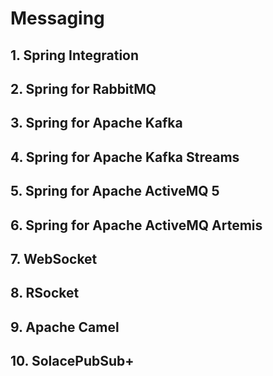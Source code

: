 # Messaging

## 1. Spring Integration
## 2. Spring for RabbitMQ
## 3. Spring for Apache Kafka
## 4. Spring for Apache Kafka Streams
## 5. Spring for Apache ActiveMQ 5
## 6. Spring for Apache ActiveMQ Artemis
## 7. WebSocket
## 8. RSocket
## 9. Apache Camel
## 10. SolacePubSub+
